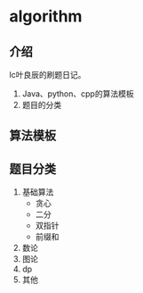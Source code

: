 # algorithm

## 介绍

lc叶良辰的刷题日记。

1. Java、python、cpp的算法模板
2. 题目的分类





## 算法模板



## 题目分类

1. 基础算法
   - 贪心
   - 二分
   - 双指针
   - 前缀和
2. 数论
3. 图论
4. dp
5. 其他


